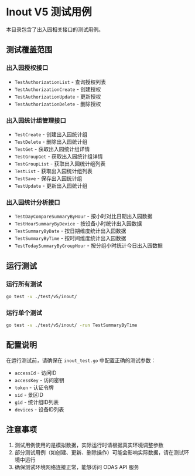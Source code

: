 # Inout V5 测试用例

本目录包含了出入园相关接口的测试用例。

## 测试覆盖范围

### 出入园授权接口
- `TestAuthorizationList` - 查询授权列表
- `TestAuthorizationCreate` - 创建授权
- `TestAuthorizationUpdate` - 更新授权
- `TestAuthorizationDelete` - 删除授权

### 出入园统计组管理接口
- `TestCreate` - 创建出入园统计组
- `TestDelete` - 删除出入园统计组
- `TestGet` - 获取出入园统计组详情
- `TestGroupGet` - 获取出入园统计组详情
- `TestGroupList` - 获取出入园统计组列表
- `TestList` - 获取出入园统计组列表
- `TestSave` - 保存出入园统计组
- `TestUpdate` - 更新出入园统计组

### 出入园统计分析接口
- `TestDayCompareSummaryByHour` - 按小时对比日期出入园数据
- `TestHourSummaryByDevice` - 按设备小时统计出入园数据
- `TestSummaryByDate` - 按日期维度统计出入园数据
- `TestSummaryByTime` - 按时间维度统计出入园数据
- `TestTodaySummaryByGroupHour` - 按分组小时统计今日出入园数据

## 运行测试

### 运行所有测试
```bash
go test -v ./test/v5/inout/
```

### 运行单个测试
```bash
go test -v ./test/v5/inout/ -run TestSummaryByTime
```

## 配置说明

在运行测试前，请确保在 `inout_test.go` 中配置正确的测试参数：

- `accessId` - 访问ID
- `accessKey` - 访问密钥
- `token` - 认证令牌
- `sid` - 景区ID
- `gid` - 统计组ID列表
- `devices` - 设备ID列表

## 注意事项

1. 测试用例使用的是模拟数据，实际运行时请根据真实环境调整参数
2. 部分测试用例（如创建、更新、删除操作）可能会影响实际数据，请在测试环境中运行
3. 确保测试环境网络连接正常，能够访问 ODAS API 服务